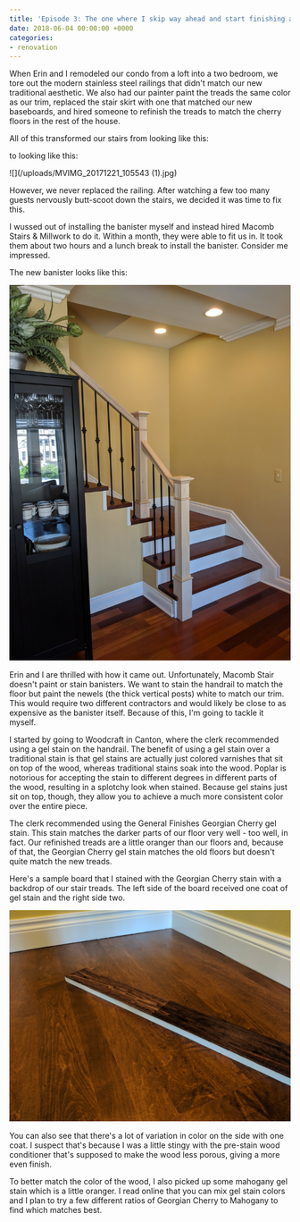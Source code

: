 ```yaml
---
title: 'Episode 3: The one where I skip way ahead and start finishing a railing'
date: 2018-06-04 00:00:00 +0000
categories:
- renovation
---
```

When Erin and I remodeled our condo from a loft into a two bedroom, we tore out the modern stainless steel railings that didn't match our new traditional aesthetic. We also had our painter paint the treads the same color as our trim, replaced the stair skirt with one that matched our new baseboards, and hired someone to refinish the treads to match the cherry floors in the rest of the house.

All of this transformed our stairs from looking like this:

<INSERT PICTURE HERE>

to looking like this:

![](/uploads/MVIMG_20171221_105543 (1).jpg)

However, we never replaced the railing. After watching a few too many guests nervously butt-scoot down the stairs, we decided it was time to fix this.

I wussed out of installing the banister myself and instead hired Macomb Stairs & Millwork to do it. Within a month, they were able to fit us in. It took them about two hours and a lunch break to install the banister. Consider me impressed.

The new banister looks like this:

![](/uploads/IMG_20180604_172423.jpg)

Erin and I are thrilled with how it came out. Unfortunately, Macomb Stair doesn't paint or stain banisters. We want to stain the handrail to match the floor but paint the newels (the thick vertical posts) white to match our trim. This would require two different contractors and would likely be close to as expensive as the banister itself. Because of this, I'm going to tackle it myself.

I started by going to Woodcraft in Canton, where the clerk recommended using a gel stain on the handrail. The benefit of using a gel stain over a traditional stain is that gel stains are actually just colored varnishes that sit on top of the wood, whereas traditional stains soak into the wood. Poplar is notorious for accepting the stain to different degrees in different parts of the wood, resulting in a splotchy look when stained. Because gel stains just sit on top, though, they allow you to achieve a much more consistent color over the entire piece.

The clerk recommended using the General Finishes Georgian Cherry gel stain. This stain matches the darker parts of our floor very well - too well, in fact. Our refinished treads are a little oranger than our floors and, because of that, the Georgian Cherry gel stain matches the old floors but doesn't quite match the new treads.

Here's a sample board that I stained with the Georgian Cherry stain with a backdrop of our stair treads. The left side of the board received one coat of gel stain and the right side two.

![](/uploads/IMG_20180604_192353.jpg)

You can also see that there's a lot of variation in color on the side with one coat. I suspect that's because I was a little stingy with the pre-stain wood conditioner that's supposed to make the wood less porous, giving a more even finish.

To better match the color of the wood, I also picked up some mahogany gel stain which is a little oranger. I read online that you can mix gel stain colors and I plan to try a few different ratios of Georgian Cherry to Mahogany to find which matches best.